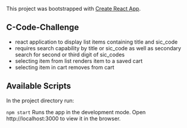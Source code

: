 This project was bootstrapped with [Create React App](https://github.com/facebook/create-react-app).

## C-Code-Challenge
* react application to display list items containing title and sic_code
* requires search capability by title or sic_code as well as secondary search for second or third digit of sic_codes
* selecting item from list renders item to a saved cart
* selecting item in cart removes from cart

## Available Scripts

In the project directory run:

`npm start`
Runs the app in the development mode.
Open http://localhost:3000 to view it in the browser.






